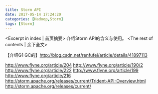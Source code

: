 ```yaml
---
title: Storm API
date: 2017-05-14 17:24:20
categories: [Hadoop,Storm]
tags: [Storm]
---
```

<Excerpt in index | 首页摘要>
介绍Storm API的含义与使用。<!-- more -->
<The rest of contents | 余下全文>

【介绍G1 GC的】http://blog.csdn.net/renfufei/article/details/41897113

http://www.flyne.org/article/204
http://www.flyne.org/article/190/2
http://www.flyne.org/article/222
http://www.flyne.org/article/199
http://www.flyne.org/article/216
http://storm.apache.org/releases/current/Trident-API-Overview.html
http://storm.apache.org/releases/current/
